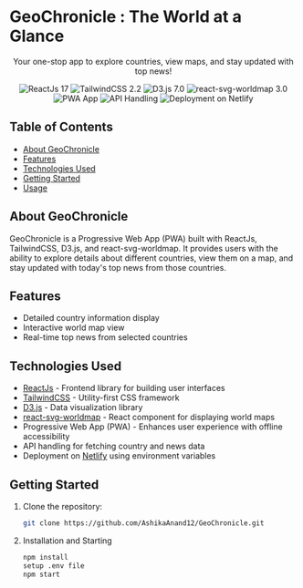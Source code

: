 # GeoChronicle : The World at a Glance

<p align="center">
  Your one-stop app to explore countries, view maps, and stay updated with top news!
</p>

<p align="center">
  <img src="https://img.shields.io/badge/ReactJs-17-blue.svg" alt="ReactJs 17">
  <img src="https://img.shields.io/badge/TailwindCSS-2.2-blue.svg" alt="TailwindCSS 2.2">
  <img src="https://img.shields.io/badge/D3.js-7.0-blue.svg" alt="D3.js 7.0">
  <img src="https://img.shields.io/badge/react--svg--worldmap-3.0-blue.svg" alt="react-svg-worldmap 3.0">
  <img src="https://img.shields.io/badge/PWA-Yes-brightgreen.svg" alt="PWA App">
  <img src="https://img.shields.io/badge/API-Handled-success.svg" alt="API Handling">
  <img src="https://img.shields.io/badge/Deployment-Netlify-success.svg" alt="Deployment on Netlify">
</p>

## Table of Contents

- [About GeoChronicle](#about-geochronicle)
- [Features](#features)
- [Technologies Used](#technologies-used)
- [Getting Started](#getting-started)
- [Usage](#usage)

## About GeoChronicle

GeoChronicle is a Progressive Web App (PWA) built with ReactJs, TailwindCSS, D3.js, and react-svg-worldmap. It provides users with the ability to explore details about different countries, view them on a map, and stay updated with today's top news from those countries.

## Features

- Detailed country information display
- Interactive world map view
- Real-time top news from selected countries

## Technologies Used

- [ReactJs](https://reactjs.org/) - Frontend library for building user interfaces
- [TailwindCSS](https://tailwindcss.com/) - Utility-first CSS framework
- [D3.js](https://d3js.org/) - Data visualization library
- [react-svg-worldmap](https://www.npmjs.com/package/react-svg-worldmap) - React component for displaying world maps
- Progressive Web App (PWA) - Enhances user experience with offline accessibility
- API handling for fetching country and news data
- Deployment on [Netlify](https://www.netlify.com/) using environment variables

## Getting Started

1. Clone the repository:

   ```bash
   git clone https://github.com/AshikaAnand12/GeoChronicle.git

2. Installation and Starting
   ```bash
   npm install
   setup .env file
   npm start

